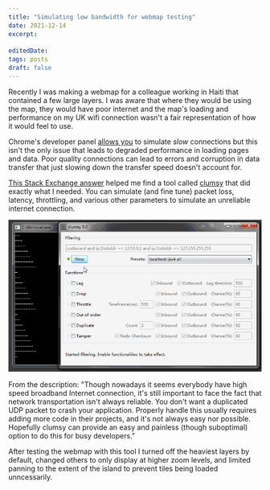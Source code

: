```yaml
---
title: "Simulating low bandwidth for webmap testing"
date: 2021-12-14
excerpt: 
 
editedDate:
tags: posts
draft: false
---
```

Recently I was making a webmap for a colleague working in Haiti that contained a few large layers. I was aware that where they would be using the map, they would have poor internet and the map's loading and performance on my UK wifi connection wasn't a fair representation of how it would feel to use.

Chrome's developer panel [allows you](https://www.hanselman.com/blog/how-to-simulate-a-low-bandwidth-connection-for-testing-web-sites-and-applications) to simulate *slow* connections but this isn't the only issue that leads to degraded performance in loading pages and data. Poor quality connections can lead to errors and corruption in data transfer that just slowing down the transfer speed doesn't account for. 

[This Stack Exchange answer](https://stackoverflow.com/a/29936607) helped me find a tool called [clumsy](http://jagt.github.io/clumsy/index.html) that did exactly what I needed. You can simulate (and fine tune) packet loss, latency, throttling, and various other parameters to simulate an unreliable internet connection. 

![clumsy-demo.gif](../assets/images/03143cf5.gif)

From the description: "Though nowadays it seems everybody have high speed broadband Internet connection, it's still important to face the fact that network transportation isn't always reliable. You don't want a duplicated UDP packet to crash your application. Properly handle this usually requires adding more code in their projects, and it's not always easy nor possible. Hopefully clumsy can provide an easy and painless (though suboptimal) option to do this for busy developers."

After testing the webmap with this tool I turned off the heaviest layers by default, changed others to only display at higher zoom levels, and limited panning to the extent of the island to prevent tiles being loaded unncessarily.
